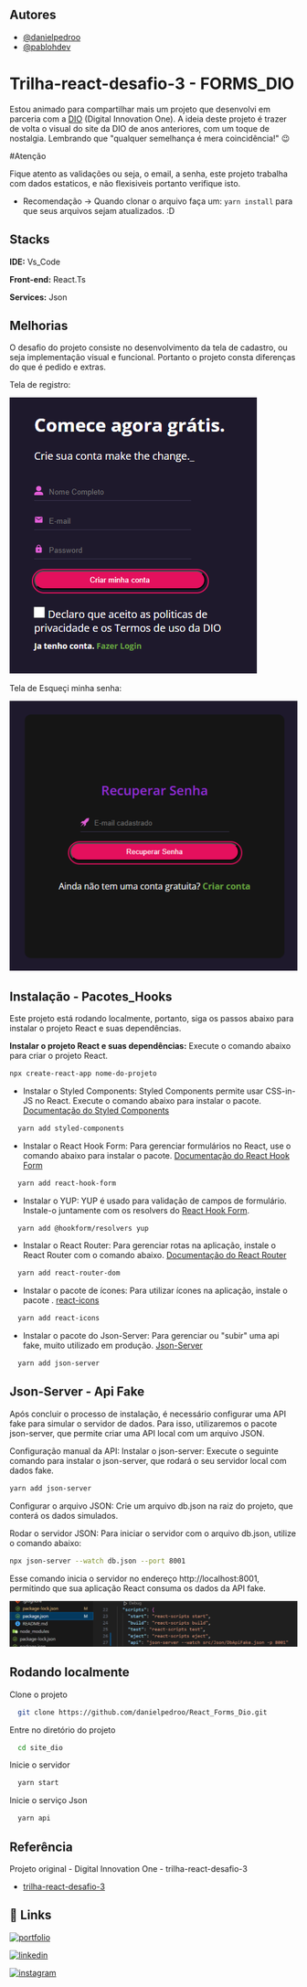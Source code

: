 
## Autores

- [@danielpedroo](https://www.github.com/danielpedroo)
- [@pablohdev](https://www.github.com/pablohdev)


# Trilha-react-desafio-3 - FORMS_DIO

Estou animado para compartilhar mais um projeto que desenvolvi em parceria com a [DIO](https://www.dio.me) (Digital Innovation One). A ideia deste projeto é trazer de volta o visual do site da DIO de anos anteriores, com um toque de nostalgia. Lembrando que "qualquer semelhança é mera coincidência!" 😉

#Atenção

Fique atento as validações ou seja, o email, a senha, este projeto trabalha com dados estaticos, e não flexisiveis portanto verifique isto.

- Recomendação
  -> Quando clonar o arquivo faça um: `yarn install` para que seus arquivos sejam atualizados. :D


## Stacks

**IDE:** Vs_Code

**Front-end:** React.Ts

**Services:** Json


## Melhorias

O desafio do projeto consiste no desenvolvimento da tela de cadastro, ou seja implementação visual e funcional. Portanto o projeto consta diferenças do que é pedido e extras.

Tela de registro:

![Register](https://github.com/danielpedroo/React_Forms_Dio/blob/main/src/img/Register.png)

Tela de Esqueçi minha senha:

![Recover](https://github.com/danielpedroo/React_Forms_Dio/blob/main/src/img/Recover.png)

## Instalação - Pacotes_Hooks

Este projeto está rodando localmente, portanto, siga os passos abaixo para instalar o projeto React e suas dependências.

**Instalar o projeto React e suas dependências:**
   Execute o comando abaixo para criar o projeto React.
   ```bash
   npx create-react-app nome-do-projeto
```

- Instalar o Styled Components: 
Styled Components permite usar CSS-in-JS no React. 
Execute o comando abaixo para instalar o pacote. [Documentação do Styled Components](https://styled-components.com/)
```bash
  yarn add styled-components
```

- Instalar o React Hook Form: Para gerenciar formulários no React, use o comando abaixo para instalar o pacote. [Documentação do React Hook Form](https://react-hook-form.com/)
```bash
  yarn add react-hook-form
```
    
- Instalar o YUP: YUP é usado para validação de campos de formulário. Instale-o juntamente com os resolvers do [React Hook Form]().
```bash
  yarn add @hookform/resolvers yup
```

- Instalar o React Router: Para gerenciar rotas na aplicação, instale o React Router com o comando abaixo. [Documentação do React Router ](https://www.npmjs.com/package/react-router-dom)
```bash
  yarn add react-router-dom
```

- Instalar o pacote de ícones: Para utilizar ícones na aplicação, instale o pacote . [react-icons](https://www.npmjs.com/package/react-icons)
```bash
  yarn add react-icons
```

- Instalar o pacote do Json-Server: Para gerenciar ou "subir" uma api fake, muito utilizado em produção. [Json-Server](https://www.npmjs.com/package/json-server)
```bash
  yarn add json-server
```


## Json-Server - Api Fake

Após concluir o processo de instalação, é necessário configurar uma API fake para simular o servidor de dados. Para isso, utilizaremos o pacote json-server, que permite criar uma API local com um arquivo JSON.

Configuração manual da API:
Instalar o json-server: Execute o seguinte comando para instalar o json-server, que rodará o seu servidor local com dados fake.

```bash
yarn add json-server
```

Configurar o arquivo JSON: Crie um arquivo db.json na raiz do projeto, que conterá os dados simulados.

Rodar o servidor JSON: Para iniciar o servidor com o arquivo db.json, utilize o comando abaixo:


```bash
npx json-server --watch db.json --port 8001
```

Esse comando inicia o servidor no endereço http://localhost:8001, permitindo que sua aplicação React consuma os dados da API fake.

![Json](https://github.com/danielpedroo/React_Forms_Dio/blob/main/src/img/Json_Server.png)
## Rodando localmente

Clone o projeto

```bash
  git clone https://github.com/danielpedroo/React_Forms_Dio.git
```

Entre no diretório do projeto

```bash
  cd site_dio
```

Inicie o servidor

```bash
  yarn start
```

Inicie o serviço Json

```bash
  yarn api
```
## Referência

Projeto original - Digital Innovation One - trilha-react-desafio-3
 - [trilha-react-desafio-3](https://github.com/digitalinnovationone/trilha-react-desafio-3)


## 🔗 Links
[![portfolio](https://img.shields.io/badge/my_portfolio-000?style=for-the-badge&logo=ko-fi&logoColor=white)](https://danielpedroo.github.io/Js-developer-Portifolio/)

[![linkedin](https://img.shields.io/badge/linkedin-0A66C2?style=for-the-badge&logo=linkedin&logoColor=white)](https://www.linkedin.com/in/daniel-pedro-12b306209/)

[![instagram](https://img.shields.io/badge/instagram-1DA1F2?style=for-the-badge&logo=instagram&logoColor=DeepPink)](https://www.instagram.com/_danpedro_dev)

